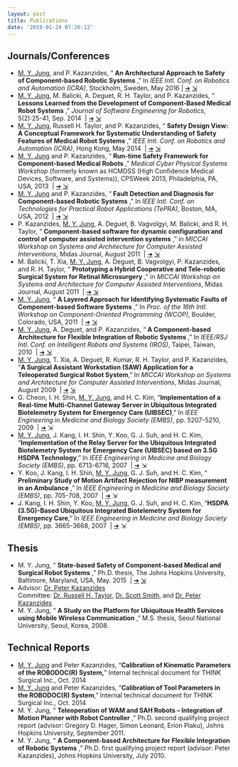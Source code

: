 ```yaml
---
layout: post
title: Publications
date: '2019-01-24 07:26:12'
---
```


## Journals/Conferences

- <u>M. Y. Jung</u>, and P. Kazanzides, “ **An Architectural Approach to Safety of Component-based Robotic Systems** ,” In _IEEE Intl. Conf. on Robotics and Automation (ICRA)_, Stockholm, Sweden, May 2016 | [➜](http://dx.doi.org/10.1109/ICRA.2016.7487511) [⇲](https://github.com/minyang/public/blob/master/papers/icra16-MJ.pdf)
- <u>M. Y. Jung</u>, M. Balicki, A. Deguet, R. H. Taylor, and P. Kazanzides, “ **Lessons Learned from the Development of Component-Based Medical Robot Systems** ,” _Journal of Software Engineering for Robotics_, 5(2):25-41, Sep. 2014 &nbsp;| [➜](http://joser.unibg.it/index.php?journal=joser&page=issue&op=view&path%5B%5D=6) [⇲](https://github.com/minyang/public/blob/master/papers/joser14-MJ.pdf)
- <u>M. Y. Jung</u>, Russell H. Taylor, and P. Kazanzides, “ **Safety Design View: A Conceptual Framework for Systematic Understanding of Safety Features of Medical Robot Systems** ,” _IEEE Intl. Conf. on Robotics and Automation (ICRA)_, Hong Kong, May 2014 &nbsp;| [➜](http://dx.doi.org/10.1109/ICRA.2014.6907107) [⇲](https://github.com/minyang/public/blob/master/papers/icra14-MJ.pdf)
- <u>M. Y. Jung</u> and P. Kazanzides, “ **Run-time Safety Framework for Component-based Medical Robots** ,” _Medical Cyber Physical Systems Workshop_ (formerly known as HCMDSS (High Confidence Medical Devices, Software, and Systems)), CPSWeek 2013, Philadelphia, PA, USA, 2013 &nbsp;| [➜](http://mlab-upenn.github.io/medcps_workshop/2013) [⇲](https://github.com/minyang/public/blob/master/papers/mcps13-MJ.pdf)
- <u>M. Y. Jung</u> and P. Kazanzides, “ **Fault Detection and Diagnosis for Component-based Robotic Systems** ,” In _IEEE Intl. Conf. on Technologies for Practical Robot Applications (TePRA)_, Boston, MA, USA, 2012 &nbsp;| [➜](http://dx.doi.org/10.1109/TePRA.2012.6269387) [⇲](https://github.com/minyang/public/blob/master/papers/tepra12-MJ.pdf)
- P. Kazanzides, <u>M. Y. Jung</u>, A. Deguet, B. Vagvolgyi, M. Balicki, and R. H. Taylor, “ **Component-based software for dynamic configuration and control of computer assisted intervention systems** ,” in _MICCAI Workshop on Systems and Architecture for Computer Assisted Interventions_, Midas Journal, August 2011 &nbsp;| [➜](http://www.midasjournal.org/browse/publication/813) [⇲](https://github.com/minyang/public/blob/master/papers/miccai11-wksp-MJ.pdf)
- M. Balicki, T. Xia, <u>M. Y. Jung</u>, A. Deguet, B. Vagvolgyi, P. Kazanzides, and R. H. Taylor, “ **Prototyping a Hybrid Cooperative and Tele-robotic Surgical System for Retinal Microsurgery** ,” in _MICCAI Workshop on Systems and Architecture for Computer Assisted Interventions_, Midas Journal, August 2011 &nbsp;| [➜](http://www.midasjournal.org/browse/publication/815) [⇲](https://github.com/minyang/public/blob/master/papers/miccai11-wksp-eyesaw-MJ.pdf)
- <u>M. Y. Jung</u>, “ **A Layered Approach for Identifying Systematic Faults of Component-based Software Systems** ,” In _Proc. of the 16th Intl. Workshop on Component-Oriented Programming (WCOP)_, Boulder, Colorado, USA, 2011 &nbsp;| [➜](http://dl.acm.org/citation.cfm?id=2000296) [⇲](https://github.com/minyang/public/blob/master/papers/wcop11-MJ.pdf)
- <u>M. Y. Jung</u>, A. Deguet, and P. Kazanzides, “ **A Component-based Architecture for Flexible Integration of Robotic Systems** ,” In _IEEE/RSJ Intl. Conf. on Intelligent Robots and Systems (IROS)_, Taipei, Taiwan, 2010 &nbsp;| [➜](http://dx.doi.org/10.1109/IROS.2010.5652394) [⇲](https://github.com/minyang/public/blob/master/papers/iros10-MJ.pdf)
- <u>M. Y. Jung</u>, T. Xia, A. Deguet, R. Kumar, R. H. Taylor, and P. Kazanzides, “**A Surgical Assistant Workstation (SAW) Application for a Teleoperated Surgical Robot System**,” In _MICCAI Workshop on Systems and Architecture for Computer Assisted Interventions_, Midas Journal, August 2009 &nbsp;| [➜](http://www.midasjournal.org/browse/publication/653) [⇲](https://github.com/minyang/public/blob/master/papers/miccai09-wksp-MJ.pdf)
- G. Cheon, I. H. Shin, <u>M. Y. Jung</u>, and H. C. Kim, “**Implementation of a Real-time Multi-Channel Gateway Server in Ubiquitous Integrated Biotelemetry System for Emergency Care (UIBSEC)**,” In _IEEE Engineering in Medicine and Biology Society (EMBS)_, pp. 5207-5210, 2009 &nbsp;| [➜](http://dx.doi.org/10.1109/IEMBS.2009.5334075) ⇲
- <u>M. Y. Jung</u>, J. Kang, I. H. Shin, Y. Koo, G. J. Suh, and H. C. Kim, “**Implementation of the Relay Server for the Ubiquitous Integrated Biotelemetry System for Emergency Care (UIBSEC) based on 3.5G HSDPA Technology**,” In _IEEE Engineering in Medicine and Biology Society (EMBS)_, pp. 6713-6716, 2007 &nbsp;| [➜](http://dx.doi.org/10.1109/IEMBS.2007.4353901) ⇲
- Y. Koo, J. Kang, I. H. Shin, <u>M. Y. Jung</u>, G. J. Suh, and H. C. Kim, “ **Preliminary Study of Motion Artifact Rejection for NIBP measurement in an Ambulance** ,” In _IEEE Engineering in Medicine and Biology Society (EMBS)_, pp. 705-708, 2007 &nbsp;| [➜](http://dx.doi.org/10.1109/IEMBS.2007.4352388) ⇲
- J. Kang, I. H. Shin, Y. Koo, <u>M. Y. Jung</u>, G. J. Suh, and H. C. Kim, “**HSDPA (3.5G)-Based Ubiquitous Integrated Biotelemetry System for Emergency Care**,” In _IEEE Engineering in Medicine and Biology Society (EMBS)_, pp. 3665-3668, 2007 &nbsp;| [➜](http://dx.doi.org/10.1109/IEMBS.2007.4353126) ⇲

## Thesis

- M. Y. Jung, “ **State-based Safety of Component-based Medical and Surgical Robot Systems** ,” Ph.D. thesis, The Johns Hopkins University, Baltimore, Maryland, USA, May. 2015 &nbsp;| [➜](http://jhir.library.jhu.edu/handle/1774.2/39512) [⇲](https://drive.google.com/open?id=0BwGcEiVvK4n9RUJmSXhUYW90SG8)
- Advisor: [Dr. Peter Kazanzides](http://smarts.lcsr.jhu.edu/people/peter-kazanzides/)  
Committee: [Dr. Russell H. Taylor](http://www.cs.jhu.edu/~rht), [Dr. Scott Smith](http://www.cs.jhu.edu/~scott/), and [Dr. Peter Kazanzides](http://smarts.lcsr.jhu.edu/people/peter-kazanzides/)
- M. Y. Jung, “ **A Study on the Platform for Ubiquitous Health Services using Mobile Wireless Communication** ,” M.S. thesis, Seoul National University, Seoul, Korea, 2008.

## Technical Reports

- <u>M. Y. Jung</u> and Peter Kazanzides, “**Calibration of Kinematic Parameters of the ROBODOC(R) System,**” Internal technical document for THINK Surgical Inc., Oct. 2014
- <u>M. Y. Jung</u> and Peter Kazanzides, “**Calibration of Tool Parameters in the ROBODOC(R) System**,” Internal technical document for THINK Surgical Inc., Oct. 2014
- M. Y. Jung, “ **Teleoperation of WAM and SAH Robots – Integration of Motion Planner with Robot Controller** ,” Ph.D. second qualifying project report (advisor: Gregory D. Hager, Simon Leonard, Erion Plaku), Johns Hopkins University, September 2011.
- M. Y. Jung, “ **A Component-based Architecture for Flexible Integration of Robotic Systems** ,” Ph.D. first qualifying project report (advisor: Peter Kazanzides), Johns Hopkins University, July 2010.
